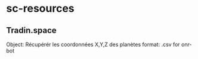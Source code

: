 # sc-resources

## Tradin.space

Object: Récupérér les coordonnées X,Y,Z des planètes
format: .csv for onr-bot

## 